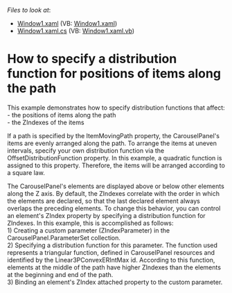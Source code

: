 <!-- default file list -->
*Files to look at*:

* [Window1.xaml](./CS/WpfApplication10/Window1.xaml) (VB: [Window1.xaml](./VB/WpfApplication10/Window1.xaml))
* [Window1.xaml.cs](./CS/WpfApplication10/Window1.xaml.cs) (VB: [Window1.xaml.vb](./VB/WpfApplication10/Window1.xaml.vb))
<!-- default file list end -->
# How to specify a distribution function for positions of items along the path


<p>This example demonstrates how to specify distribution functions that affect:<br />
- the positions of items along the path<br />
- the ZIndexes of the items </p><p>If a path is specified by the ItemMovingPath property, the CarouselPanel's items are evenly arranged along the path. To arrange the items at uneven intervals, specify your own distribution function via the OffsetDistributionFunction property. In this example, a quadratic function is assigned to this property. Therefore, the items will be arranged according to a square law.</p><p>The CarouselPanel's elements are displayed above or below other elements along the Z axis. By default, the ZIndexes correlate with the order in which the elements are declared, so that the last declared element always overlaps the preceding elements. To change this behavior, you can control an element's ZIndex property by specifying a distribution function for ZIndexes. In this example, this is accomplished as follows:<br />
1) Creating a custom parameter (ZIndexParameter) in the CarouselPanel.ParameterSet  collection.<br />
2) Specifying a distribution function for this parameter. The function used represents a triangular function, defined in CarouselPanel resources and identified by the Linear3PConvexERIntMax id. According to this function, elements at the middle of the path have higher ZIndexes than the elements at the beginning and end of the path.<br />
3) Binding an element's ZIndex attached property to the custom parameter.</p>

<br/>


